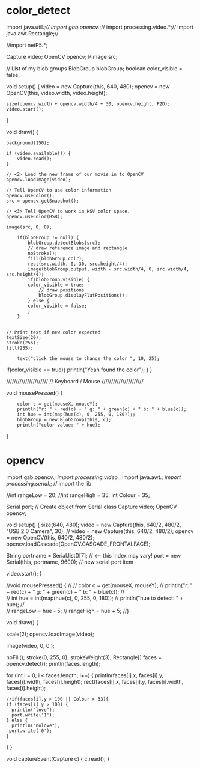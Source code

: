 # color_detect


import java.util.*;//
import gab.opencv.*;//
import processing.video.*;//
import java.awt.Rectangle;//

//import netP5.*;

Capture video;
OpenCV opencv;
PImage src;



// List of my blob groups
BlobGroup blobGroup;
boolean color_visible = false;

void setup() {
    video = new Capture(this, 640, 480);
    opencv = new OpenCV(this, video.width, video.height);

    size(opencv.width + opencv.width/4 + 30, opencv.height, P2D);
    video.start();
}

void draw() {

    background(150);

    if (video.available()) {
        video.read();
    }

    // <2> Load the new frame of our movie in to OpenCV
    opencv.loadImage(video);

    // Tell OpenCV to use color information
    opencv.useColor();
    src = opencv.getSnapshot();

    // <3> Tell OpenCV to work in HSV color space.
    opencv.useColor(HSB);

    image(src, 0, 0);

        if(blobGroup != null) {
            blobGroup.detectBlobs(src);
            // draw reference image and rectangle
            noStroke();
            fill(blobGroup.colr);
            rect(src.width, 0, 30, src.height/4);
            image(blobGroup.output, width - src.width/4, 0, src.width/4, src.height/4);
            if(blobGroup.visible) {
            color_visible = true;
                // draw positions
                blobGroup.displayFlatPositions();
            } else {
            color_visible = false;
            }
        }


    // Print text if new color expected
    textSize(20);
    stroke(255);
    fill(255);

        text("click the mouse to change the color ", 10, 25);

if(color_visible == true){
    println("Yeah found the color");
    }
}

//////////////////////
// Keyboard / Mouse
//////////////////////

void mousePressed() {

        color c = get(mouseX, mouseY);
        println("r: " + red(c) + " g: " + green(c) + " b: " + blue(c));
        int hue = int(map(hue(c), 0, 255, 0, 180));;
        blobGroup = new BlobGroup(this, c);
        println("color value: " + hue);
}




# opencv

import gab.opencv.*;
import processing.video.*;
import java.awt.*;
import processing.serial.*; // import the lib


//int rangeLow = 20;
//int rangeHigh = 35;
int Colour = 35;

Serial port;     // Create object from Serial class
Capture video;
OpenCV opencv;

void setup() {
  size(640, 480);
  video = new Capture(this, 640/2, 480/2, "USB 2.0 Camera", 30);
  //  video = new Capture(this, 640/2, 480/2);
  opencv = new OpenCV(this, 640/2, 480/2);
  opencv.loadCascade(OpenCV.CASCADE_FRONTALFACE);  

  String portname = Serial.list()[7]; // <-- this index may vary!
  port = new Serial(this, portname, 9600); // new serial port item

  video.start();
}


//void mousePressed() {
// 
//  color c = get(mouseX, mouseY);
//  println("r: " + red(c) + " g: " + green(c) + " b: " + blue(c));
//   
//  int hue = int(map(hue(c), 0, 255, 0, 180));
//  println("hue to detect: " + hue);
//  
//  rangeLow = hue - 5;
//  rangeHigh = hue + 5;
//}

void draw() {

  scale(2);
  opencv.loadImage(video);

  image(video, 0, 0 );

  noFill();
  stroke(0, 255, 0);
  strokeWeight(3);
  Rectangle[] faces = opencv.detect();
  println(faces.length);

  for (int i = 0; i < faces.length; i++) {
    println(faces[i].x, faces[i].y, faces[i].width, faces[i].height);
    rect(faces[i].x, faces[i].y, faces[i].width, faces[i].height);

    //if(faces[i].y > 100 || Colour > 33){ 
    if (faces[i].y > 100) {
      println("love");
      port.write('1');
    } else {
      println("nolove"); 
     port.write('0');
    }
  }
}

void captureEvent(Capture c) {
  c.read();
}
